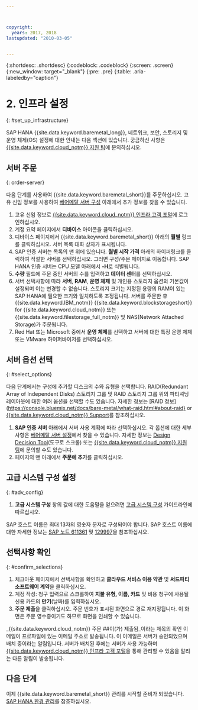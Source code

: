 ```yaml
---



copyright:
  years: 2017, 2018
lastupdated: "2010-03-05"


---
```


{:shortdesc: .shortdesc}
{:codeblock: .codeblock}
{:screen: .screen}
{:new_window: target="_blank"}
{:pre: .pre}
{:table: .aria-labeledby="caption"}

# 2. 인프라 설정
{: #set_up_infrastructure}

SAP HANA {{site.data.keyword.baremetal_long}}, 네트워크, 보안, 스토리지 및 운영 체제(OS) 설정에 대한 안내는 다음 섹션에 있습니다. 궁금하신 사항은 [{{site.data.keyword.cloud_notm}} 지원 팀](https://console.bluemix.net/docs/get-support/howtogetsupport.html#getting-customer-support)에 문의하십시오.

## 서버 주문
{: order-server}

다음 단계를 사용하여 {{site.data.keyword.baremetal_short}}를 주문하십시오. 고유 신임 정보를 사용하여 [베어메탈 서버 구성](https://console.bluemix.net/docs/bare-metal/configuring.html#configuring-your-bare-metal-server) 아래에서 추가 정보를 찾을 수 있습니다.

1. 고유 신임 정보로 [{{site.data.keyword.cloud_notm}} 인프라 고객 포털](https://control.softlayer.com)에 로그인하십시오.
2. 계정 요약 페이지에서 **디바이스** 아이콘을 클릭하십시오.
3. 디바이스 페이지에서 {{site.data.keyword.baremetal_short}} 아래의 **월별** 링크를 클릭하십시오. 서버 목록 대화 상자가 표시됩니다.
4. SAP 인증 서버는 목록의 맨 위에 있습니다. **월별 시작 가격** 아래의 하이퍼링크를 클릭하여 적절한 서버를 선택하십시오. 그러면 구성/주문 페이지로 이동합니다. SAP HANA 인증 서버는 CPU 모델 아래에서 **-H**로 식별됩니다.  
5. **수량** 필드에 주문 중인 서버의 수를 입력하고 **데이터 센터**를 선택하십시오.
6. 서버 선택사항에 따라 **서버**, **RAM**, **운영 체제** 및 개인용 스토리지 옵션의 기본값이 설정되며 이는 변경할 수 없습니다. 스토리지 크기는 지정된 용량의 RAM이 있는 SAP HANA에 필요한 크기와 일치하도록 조정됩니다. 서버를 주문한 후 {{site.data.keyword.IBM_notm}} {{site.data.keyword.blockstorageshort}} for {{site.data.keyword.cloud_notm}} 또는 {{site.data.keyword.filestorage_full_notm}} 및 NAS(Network Attached Storage)가 주문됩니다.
7. Red Hat 또는 Microsoft 중에서 **운영 체제**를 선택하고 서버에 대한 특정 운영 체제 또는 VMware 하이퍼바이저를 선택하십시오.

## 서버 옵션 선택
{: #select_options}

다음 단계에서는 구성에 추가할 디스크의 수와 유형을 선택합니다. RAID(Redundant Array of Independent Disks) 스토리지 그룹 및 RAID 스토리지 그룹 위의 파티셔닝 레이아웃에 대한 여러 옵션을 선택할 수도 있습니다. 자세한 정보는 [RAID 정보](https://console.bluemix.net/docs/bare-metal/what-raid.html#about-raid} or [{{site.data.keyword.cloud_notm}} Support](https://console.bluemix.net/docs/get-support/howtogetsupport.html#getting-customer-support)를 참조하십시오.

1. **SAP 인증 서버** 아래에서 서버 사용 계획에 따라 선택하십시오. 각 옵션에 대한 세부사항은 [베어메탈 서버 설정](https://console.bluemix.net/docs/bare-metal/configuring.html#setting-up-your-bare-metal-servers)에서 찾을 수 있습니다. 자세한 정보는 [Design Decision Tool](https://github.com/ibm-cloud-architecture/infrastructure-design-decision-tool)(도구로 스크롤) 또는 [{{site.data.keyword.cloud_notm}} 지원 팀](https://console.bluemix.net/docs/get-support/howtogetsupport.html#getting-customer-support)에 문의할 수도 있습니다.
2. 페이지의 맨 아래에서 **주문에 추가**를 클릭하십시오.

## 고급 시스템 구성 설정
{: #adv_config}

1. **고급 시스템 구성** 창의 값에 대한 도움말을 얻으려면 [고급 시스템 구성](https://console.bluemix.net/docs/bare-metal/configuring.html#advanced-system-configuration) 가이드라인에 따르십시오.

SAP 호스트 이름은 최대 13자의 영숫자 문자로 구성되어야 합니다. SAP 호스트 이름에 대한 자세한 정보는 [SAP 노트 611361](https://launchpad.support.sap.com/#/611361) 및 [129997](https://launchpad.support.sap.com/#/129997)을 참조하십시오. 

## 선택사항 확인
{: #confirm_selections}

1. 체크아웃 페이지에서 선택사항을 확인하고 **클라우드 서비스 이용 약관** 및 **써드파티 소프트웨어 계약**을 클릭하십시오.
2. 계정 작성: 청구 입력으로 스크롤하여 **지불 유형, 이름, 카드** 및 비용 청구에 사용될 신용 카드의 **만기**(날짜)를 입력하십시오.
3. **주문 제출**을 클릭하십시오. 주문 번호가 표시된 화면으로 경로 재지정됩니다. 이 화면은 주문 영수증이기도 하므로 화면을 인쇄할 수 있습니다.

_{{site.data.keyword.cloud_notm}} 주문 ##이(가) 제출됨_이라는 제목의 확인 이메일이 프로파일에 있는 이메일 주소로 발송됩니다. 이 이메일은 서버가 승인되었으며 배치 중이라는 알림입니다. 서버가 배치된 후에는 서버가 사용 가능하며 [{{site.data.keyword.cloud_notm}} 인프라 고객 포털](https://control.softlayer.com)을 통해 관리할 수 있음을 알리는 다른 알림이 발송됩니다.

## 다음 단계

이제 {{site.data.keyword.baremetal_short}} 관리를 시작할 준비가 되었습니다. [SAP HANA 환경 관리](/docs/infrastructure/sap-hana/hana-manage-environment.html)를 참조하십시오.

